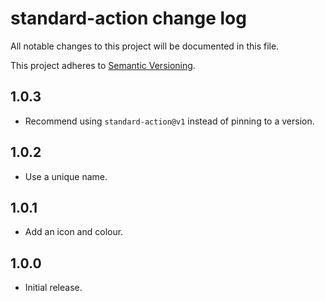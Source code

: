 # standard-action change log

All notable changes to this project will be documented in this file.

This project adheres to [Semantic Versioning](http://semver.org/).

## 1.0.3
* Recommend using `standard-action@v1` instead of pinning to a version.

## 1.0.2
* Use a unique name.

## 1.0.1
* Add an icon and colour.

## 1.0.0
* Initial release.
